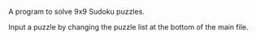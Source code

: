 A program to solve 9x9 Sudoku puzzles.

Input a puzzle by changing the puzzle list at the bottom of the main file.  